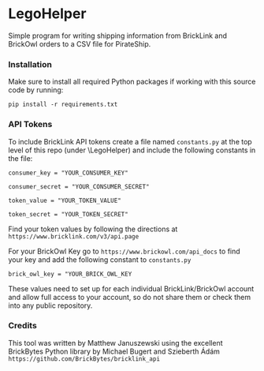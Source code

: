 # LegoHelper

Simple program for writing shipping information from BrickLink and BrickOwl orders to a CSV file for PirateShip.

### Installation
Make sure to install all required Python packages if working with this source code by running:

`pip install -r requirements.txt`

### API Tokens
To include BrickLink API tokens create a file named `constants.py` at the top level of this repo (under \LegoHelper\) 
and include the following constants in the file: 

`consumer_key = "YOUR_CONSUMER_KEY"`

`consumer_secret = "YOUR_CONSUMER_SECRET"`

`token_value = "YOUR_TOKEN_VALUE"`

`token_secret = "YOUR_TOKEN_SECRET"`

Find your token values by following the directions at `https://www.bricklink.com/v3/api.page`

For your BrickOwl Key go to `https://www.brickowl.com/api_docs` to find your key and add the following constant to `constants.py`

`brick_owl_key = "YOUR_BRICK_OWL_KEY`

These values need to set up for each individual BrickLink/BrickOwl account and allow full access to your account, so do not share them 
or check them into any public repository.

### Credits
This tool was written by Matthew Januszewski using the excellent BrickBytes Python library by Michael Bugert and Szieberth Ádám 
`https://github.com/BrickBytes/bricklink_api`